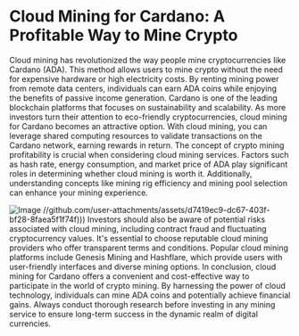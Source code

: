 # Cloud Mining for Cardano: A Profitable Way to Mine Crypto
Cloud mining has revolutionized the way people mine cryptocurrencies like Cardano (ADA). This method allows users to mine crypto without the need for expensive hardware or high electricity costs. By renting mining power from remote data centers, individuals can earn ADA coins while enjoying the benefits of passive income generation. 
Cardano is one of the leading blockchain platforms that focuses on sustainability and scalability. As more investors turn their attention to eco-friendly cryptocurrencies, cloud mining for Cardano becomes an attractive option. With cloud mining, you can leverage shared computing resources to validate transactions on the Cardano network, earning rewards in return.
The concept of crypto mining profitability is crucial when considering cloud mining services. Factors such as hash rate, energy consumption, and market price of ADA play significant roles in determining whether cloud mining is worth it. Additionally, understanding concepts like mining rig efficiency and mining pool selection can enhance your mining experience.

![Image](https://github.com/user-attachments/assets/4a25d116-2220-4385-b08e-f287af8fcbc4)
 //github.com/user-attachments/assets/d7419ec9-dc67-403f-bf28-8faea5f1f74f)))
Investors should also be aware of potential risks associated with cloud mining, including contract fraud and fluctuating cryptocurrency values. It's essential to choose reputable cloud mining providers who offer transparent terms and conditions. Popular cloud mining platforms include Genesis Mining and Hashflare, which provide users with user-friendly interfaces and diverse mining options.
In conclusion, cloud mining for Cardano offers a convenient and cost-effective way to participate in the world of crypto mining. By harnessing the power of cloud technology, individuals can mine ADA coins and potentially achieve financial gains. Always conduct thorough research before investing in any mining service to ensure long-term success in the dynamic realm of digital currencies.
